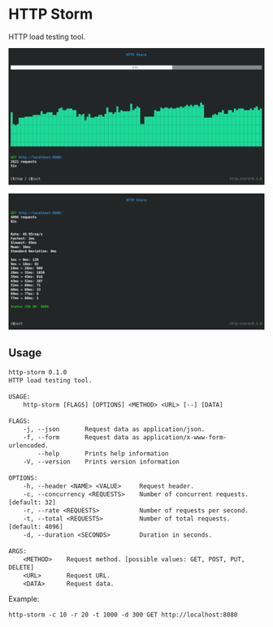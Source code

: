 # HTTP Storm

HTTP load testing tool.

<p align="center">
    <img src="./docs/running.png" alt="HTTP Storm"/>
</p>

<p align="center">
    <img src="./docs/finished.png" alt="HTTP Storm"/>
</p>

## Usage

```
http-storm 0.1.0
HTTP load testing tool.

USAGE:
    http-storm [FLAGS] [OPTIONS] <METHOD> <URL> [--] [DATA]

FLAGS:
    -j, --json       Request data as application/json.
    -f, --form       Request data as application/x-www-form-urlencoded.
        --help       Prints help information
    -V, --version    Prints version information

OPTIONS:
    -h, --header <NAME> <VALUE>     Request header.
    -c, --concurrency <REQUESTS>    Number of concurrent requests. [default: 32]
    -r, --rate <REQUESTS>           Number of requests per second.
    -t, --total <REQUESTS>          Number of total requests. [default: 4096]
    -d, --duration <SECONDS>        Duration in seconds.

ARGS:
    <METHOD>    Request method. [possible values: GET, POST, PUT, DELETE]
    <URL>       Request URL.
    <DATA>      Request data.
```

Example:

```
http-storm -c 10 -r 20 -t 1000 -d 300 GET http://localhost:8080
```
